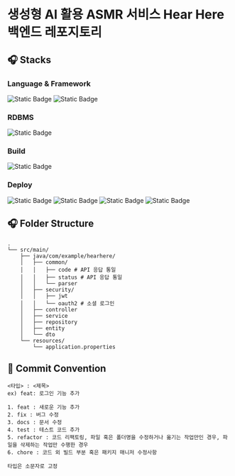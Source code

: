 # 생성형 AI 활용 ASMR 서비스 Hear Here 백엔드 레포지토리

## 🎧 Stacks

### Language & Framework
![Static Badge](https://img.shields.io/badge/java-%235382a1?style=for-the-badge&logoColor=white)
![Static Badge](https://img.shields.io/badge/spring%20boot-%236DB33F?style=for-the-badge&logo=springboot&logoColor=white)

### RDBMS
![Static Badge](https://img.shields.io/badge/mysql-%234479A1?style=for-the-badge&logo=mysql&logoColor=white) 

### Build
![Static Badge](https://img.shields.io/badge/gradle-%2302303A?style=for-the-badge&logo=gradle&logoColor=white)

### Deploy
![Static Badge](https://img.shields.io/badge/amazon%20ec2-%23FF9900?style=for-the-badge&logo=amazonec2&logoColor=white)
![Static Badge](https://img.shields.io/badge/amazon%20rds-%23527FFF?style=for-the-badge&logo=amazonrds&logoColor=white) ![Static Badge](https://img.shields.io/badge/amazon%20s3-%23569A31?style=for-the-badge&logo=amazons3&logoColor=white)
![Static Badge](https://img.shields.io/badge/amazon%20route%2053-%238C4FFF?style=for-the-badge&logo=amazonroute53&logoColor=white)


## 🎧 Folder Structure
```
.
└── src/main/
    ├── java/com/example/hearhere/
    │   ├── common/
    │   │   ├── code # API 응답 통일
    │   │   ├── status # API 응답 통일
    │   │   └── parser 
    │   ├── security/
    │   │   ├── jwt 
    │   │   └── oauth2 # 소셜 로그인 
    │   ├── controller
    │   ├── service
    │   ├── repository
    │   ├── entity
    │   └── dto
    └── resources/
        └── application.properties
```

## 🎹 Commit Convention
``` 
<타입> : <제목>
ex) feat: 로그인 기능 추가

1. feat : 새로운 기능 추가
2. fix : 버그 수정
3. docs : 문서 수정
4. test : 테스트 코드 추가
5. refactor : 코드 리팩토링, 파일 혹은 폴더명을 수정하거나 옮기는 작업만인 경우, 파일을 삭제하는 작업만 수행한 경우
6. chore : 코드 외 빌드 부분 혹은 패키지 매니저 수정사항

타입은 소문자로 고정
```

